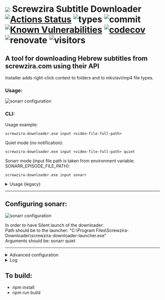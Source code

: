 # ![](https://raw.githubusercontent.com/yoavain/screwzira-subtitle-downloader/master/resources/icons/sz-64.png) Screwzira Subtitle Downloader  <br>[![Actions Status](https://github.com/yoavain/screwzira-subtitle-downloader/workflows/Node%20CI/badge.svg)](https://github.com/yoavain/screwzira-subtitle-downloader/actions) ![types](https://img.shields.io/npm/types/typescript.svg) ![commit](https://img.shields.io/github/last-commit/yoavain/screwzira-subtitle-downloader.svg) [![Known Vulnerabilities](https://snyk.io//test/github/yoavain/screwzira-subtitle-downloader/badge.svg?targetFile=package.json)](https://snyk.io//test/github/yoavain/screwzira-subtitle-downloader?targetFile=package.json) [![codecov](https://codecov.io/gh/yoavain/screwzira-subtitle-downloader/branch/master/graph/badge.svg)](https://codecov.io/gh/yoavain/screwzira-subtitle-downloader) ![renovate](https://badges.renovateapi.com/github/yoavain/screwzira-subtitle-downloader) ![visitors](https://visitor-badge.glitch.me/badge?page_id=yoavain.screwzira-subtitle-downloader)

## A tool for downloading Hebrew subtitles from screwzira.com using their API
Installer adds right-click context to folders and to mkv/avi/mp4 file types.


### Usage: 
![sonarr configuration](https://raw.githubusercontent.com/yoavain/screwzira-subtitle-downloader/master/resources/screenshots/right-click-usage.gif)

### CLI:
Usage example:  
```
screwzira-downloader.exe input <video-file-full-path>
```  

Quiet mode (no notification):  
```
screwzira-downloader.exe input <video-file-full-path> quiet
```
  
Sonarr mode (input file path is taken from environment variable: SONARR_EPISODE_FILE_PATH):
```
screwzira-downloader.exe input sonarr  
```

<details><summary>Usage (legacy)</summary>
<p>

```
screwzira-downloader.exe <video-file-full-path>
```
</p>
</details>

---

## Configuring sonarr:

![sonarr configuration](https://raw.githubusercontent.com/yoavain/screwzira-subtitle-downloader/master/resources/screenshots/sonarr-custom-script.png)

In order to have Silent launch of the downloader:  
Path should be to the launcher: "C:\Program Files\Screwzira-Downloader\screwzira-downloader-launcher.exe"  
Arguments should be: sonarr quiet

---

<details><summary>Advanced configuration</summary>
<p>
Configuration json file is located under the %ProgramData%\Screwzira-Downloader folder.<br>  
 * You can change the log level<br>
 * You can configure replacement pair (useful for series name mismatch)<br>
 
 example:
 ```json
{
	"logLevel": "verbose",
	"replacePairs": {
		"The Handmaids Tale": "The Handmaid's Tale"
	}
}

```
</p>
</details>

<details><summary>Log</summary>
<p>
Log file is located under the %ProgramData%\Screwzira-Downloader folder.<br>  
 * You can use it to find a reason for why subtitles that are available in the website, are not being downloaded<br> 

</p>
</details>

## To build:

 * npm install
 * npm run build
